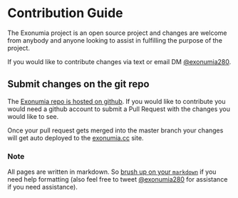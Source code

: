 # Contribution Guide

The Exonumia project is an open source project and changes are welcome from anybody and anyone looking to assist in fulfilling the purpose of the project.

If you would like to contribute changes via text or email DM [@exonumia280](https://twitter.com/Exonumia280).

## Submit changes on the git repo

The [Exonumia repo is hosted on github](https://github.com/exonumia-cc/exonumia). If you would like to contribute you would need a github account to submit a Pull Request with the changes you would like to see.

Once your pull request gets merged into the master branch your changes will get auto deployed to the [exonumia.cc](https://exonumia.cc) site.

### Note

All pages are written in markdown. So [brush up on your `markdown`](https://github.com/adam-p/markdown-here/wiki/Markdown-Cheatsheet) if you need help formatting (also feel free to tweet [@exonumia280](https://twitter.com/Exonumia280) for assistance if you need assistance).